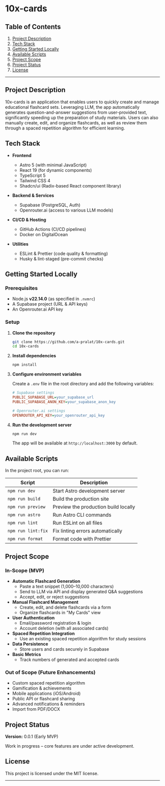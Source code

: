 # 10x-cards

## Table of Contents
1. [Project Description](#project-description)
2. [Tech Stack](#tech-stack)
3. [Getting Started Locally](#getting-started)
4. [Available Scripts](#available-scripts)
5. [Project Scope](#project-scope)
6. [Project Status](#project-status)
7. [License](#license)

---

## Project Description

10x-cards is an application that enables users to quickly create and manage educational flashcard sets. Leveraging LLM, the app automatically generates question-and-answer suggestions from user-provided text, significantly speeding up the preparation of study materials. Users can also manually create, edit, and organize flashcards, as well as review them through a spaced repetition algorithm for efficient learning.


## Tech Stack

- **Frontend**
  - Astro 5 (with minimal JavaScript)
  - React 19 (for dynamic components)
  - TypeScript 5
  - Tailwind CSS 4
  - Shadcn/ui (Radix-based React component library)

- **Backend & Services**
  - Supabase (PostgreSQL, Auth)
  - Openrouter.ai (access to various LLM models)

- **CI/CD & Hosting**
  - GitHub Actions (CI/CD pipelines)
  - Docker on DigitalOcean

- **Utilities**
  - ESLint & Prettier (code quality & formatting)
  - Husky & lint-staged (pre-commit checks)


## Getting Started Locally

### Prerequisites

- Node.js **v22.14.0** (as specified in `.nvmrc`)
- A Supabase project (URL & API keys)
- An Openrouter.ai API key

### Setup

1. **Clone the repository**

   ```bash
   git clone https://github.com/a-pralat/10x-cards.git
   cd 10x-cards
   ```

2. **Install dependencies**

   ```bash
   npm install
   ```

3. **Configure environment variables**

   Create a `.env` file in the root directory and add the following variables:

   ```ini
   # Supabase settings
   PUBLIC_SUPABASE_URL=your_supabase_url
   PUBLIC_SUPABASE_ANON_KEY=your_supabase_anon_key

   # Openrouter.ai settings
   OPENROUTER_API_KEY=your_openrouter_api_key
   ```

4. **Run the development server**

   ```bash
   npm run dev
   ```

   The app will be available at `http://localhost:3000` by default.


## Available Scripts

In the project root, you can run:

| Script      | Description                              |
|-------------|------------------------------------------|
| `npm run dev`     | Start Astro development server           |
| `npm run build`   | Build the production site                |
| `npm run preview` | Preview the production build locally     |
| `npm run astro`   | Run Astro CLI commands                   |
| `npm run lint`    | Run ESLint on all files                  |
| `npm run lint:fix`| Fix linting errors automatically         |
| `npm run format`  | Format code with Prettier                |


## Project Scope

### In-Scope (MVP)

- **Automatic Flashcard Generation**
  - Paste a text snippet (1,000–10,000 characters)
  - Send to LLM via API and display generated Q&A suggestions
  - Accept, edit, or reject suggestions
- **Manual Flashcard Management**
  - Create, edit, and delete flashcards via a form
  - Organize flashcards in "My Cards" view
- **User Authentication**
  - Email/password registration & login
  - Account deletion (with all associated cards)
- **Spaced Repetition Integration**
  - Use an existing spaced repetition algorithm for study sessions
- **Data Persistence**
  - Store users and cards securely in Supabase
- **Basic Metrics**
  - Track numbers of generated and accepted cards

### Out of Scope (Future Enhancements)

- Custom spaced repetition algorithm
- Gamification & achievements
- Mobile applications (iOS/Android)
- Public API or flashcard sharing
- Advanced notifications & reminders
- Import from PDF/DOCX


## Project Status

**Version:** 0.0.1 (Early MVP)

Work in progress – core features are under active development.


## License

This project is licensed under the MIT license.

---
